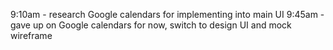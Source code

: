  9:10am - research Google calendars for implementing into main UI
 9:45am - gave up on Google calendars for now, switch to design UI and mock wireframe 